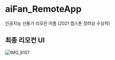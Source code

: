 # aiFan_RemoteApp
인공지능 선풍기 리모컨 어플 (2021 캡스톤 장려상 수상작)

## 최종 리모컨 UI
![IMG_8107](https://github.com/da-hye0/aiFan_RemoteApp/assets/60743139/29d2b312-fbcc-4c5f-8001-c40583ccb5d1)
